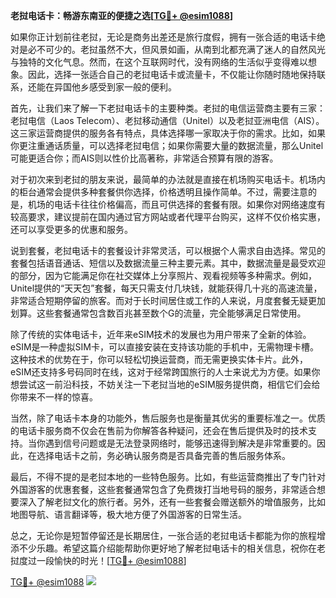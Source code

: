 **老挝电话卡：畅游东南亚的便捷之选[[TG💪+ @esim1088](https://t.me/s/esim1088)]**

如果你正计划前往老挝，无论是商务出差还是旅行度假，拥有一张合适的电话卡绝对是必不可少的。老挝虽然不大，但风景如画，从南到北都充满了迷人的自然风光与独特的文化气息。然而，在这个互联网时代，没有网络的生活似乎变得难以想象。因此，选择一张适合自己的老挝电话卡或流量卡，不仅能让你随时随地保持联系，还能在异国他乡感受到家一般的便利。

首先，让我们来了解一下老挝电话卡的主要种类。老挝的电信运营商主要有三家：老挝电信（Laos Telecom）、老挝移动通信（Unitel）以及老挝亚洲电信（AIS）。这三家运营商提供的服务各有特点，具体选择哪一家取决于你的需求。比如，如果你更注重通话质量，可以选择老挝电信；如果你需要大量的数据流量，那么Unitel可能更适合你；而AIS则以性价比高著称，非常适合预算有限的游客。

对于初次来到老挝的朋友来说，最简单的办法就是直接在机场购买电话卡。机场内的柜台通常会提供多种套餐供你选择，价格透明且操作简单。不过，需要注意的是，机场的电话卡往往价格偏高，而且可供选择的套餐有限。如果你对网络速度有较高要求，建议提前在国内通过官方网站或者代理平台购买，这样不仅价格实惠，还可以享受更多的优惠和服务。

说到套餐，老挝电话卡的套餐设计非常灵活，可以根据个人需求自由选择。常见的套餐包括语音通话、短信以及数据流量三种主要元素。其中，数据流量是最受欢迎的部分，因为它能满足你在社交媒体上分享照片、观看视频等多种需求。例如，Unitel提供的“天天包”套餐，每天只需支付几块钱，就能获得几十兆的高速流量，非常适合短期停留的旅客。而对于长时间居住或工作的人来说，月度套餐无疑更加划算。这些套餐通常包含数百兆甚至数个G的流量，完全能够满足日常使用。

除了传统的实体电话卡，近年来eSIM技术的发展也为用户带来了全新的体验。eSIM是一种虚拟SIM卡，可以直接安装在支持该功能的手机中，无需物理卡槽。这种技术的优势在于，你可以轻松切换运营商，而无需更换实体卡片。此外，eSIM还支持多号码同时在线，这对于经常跨国旅行的人士来说尤为方便。如果你想尝试这一前沿科技，不妨关注一下老挝当地的eSIM服务提供商，相信它们会给你带来不一样的惊喜。

当然，除了电话卡本身的功能外，售后服务也是衡量其优劣的重要标准之一。优质的电话卡服务商不仅会在售前为你解答各种疑问，还会在售后提供及时的技术支持。当你遇到信号问题或是无法登录网络时，能够迅速得到解决是非常重要的。因此，在选择电话卡之前，务必确认服务商是否具备完善的售后服务体系。

最后，不得不提的是老挝本地的一些特色服务。比如，有些运营商推出了专门针对外国游客的优惠套餐，这些套餐通常包含了免费拨打当地号码的服务，非常适合想要深入了解老挝文化的旅行者。另外，还有一些套餐会赠送额外的增值服务，比如地图导航、语言翻译等，极大地方便了外国游客的日常生活。

总之，无论你是短暂停留还是长期居住，一张合适的老挝电话卡都能为你的旅程增添不少乐趣。希望这篇介绍能帮助你更好地了解老挝电话卡的相关信息，祝你在老挝度过一段愉快的时光！[[TG💪+ @esim1088](https://t.me/s/esim1088)]

[TG💪+ @esim1088](https://t.me/s/esim1088) ![](https://i.postimg.cc/4NQfJmqS/Snipaste-2025-05-13-00-14-12.png)